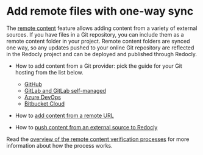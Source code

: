# Add remote files with one-way sync

The [remote content](../../concepts/remote-content.md) feature allows adding content from a variety of external sources.
If you have files in a Git repository, you can include them as a remote content folder in your project.
Remote content folders are synced one way, so any updates pushed to your online Git repository are reflected in the Redocly project and can be deployed and published through Redocly.

- How to add content from a Git provider: pick the guide for your Git hosting from the list below.

  - [GitHub](from-github.md)
  - [GitLab and GitLab self-managed](from-gitlab.md)
  - [Azure DevOps](from-azure-devops.md)
  - [Bitbucket Cloud](from-bitbucket-cloud.md)

- How to [add content from a remote URL](url.md)
- How to [push content from an external source to Redocly](./push.md)

Read the [overview of the remote content verification processes](../../reference/verify-remote-content.md) for more information about how the process works.

